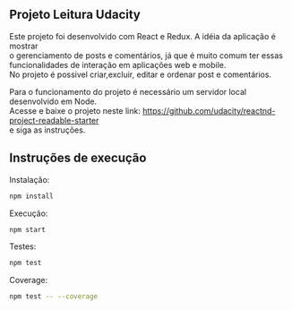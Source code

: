 ## Projeto Leitura Udacity

Este projeto foi desenvolvido com React e Redux. A idéia da aplicação é mostrar<br>
o gerenciamento de posts e comentários, já que é muito comum ter essas funcionalidades de 
interação em aplicações web e mobile.<br> No projeto é possivel criar,excluir, editar e ordenar post e comentários.

Para o funcionamento do projeto é necessário um servidor local desenvolvido em Node.<br>
Acesse e baixe o projeto neste link: https://github.com/udacity/reactnd-project-readable-starter <br>
e siga as instruções.

## Instruções de execução

Instalação:

```sh
npm install
```

Execução:

```sh
npm start
```

Testes:

```sh
npm test 
```

Coverage:

```sh
npm test -- --coverage
```